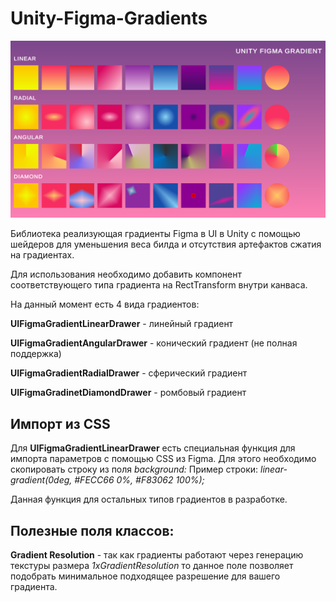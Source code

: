 # Unity-Figma-Gradients
![github-small](cover.jpg)

Библиотека реализующая градиенты Figma в UI в Unity с помощью шейдеров для уменьшения веса билда и отсутствия артефактов сжатия на градиентах.

Для использования необходимо добавить компонент соответствующего типа градиента на RectTransform внутри канваса.

На данный момент есть 4 вида градиентов:

__UIFigmaGradientLinearDrawer__ - линейный градиент

__UIFigmaGradientAngularDrawer__ - конический градиент (не полная поддержка)

__UIFigmaGradientRadialDrawer__ - сферический градиент

__UIFigmaGradinetDiamondDrawer__ - ромбовый градиент 

## Импорт из CSS
Для __UIFigmaGradientLinearDrawer__ есть специальная функция для импорта параметров с помощью CSS из Figma. Для этого необходимо скопировать строку из поля _background:_ 
Пример строки: _linear-gradient(0deg, #FECC66 0%, #F83062 100%);_

Данная функция для остальных типов градиентов в разработке.
## Полезные поля классов:
__Gradient Resolution__ - так как градиенты работают через генерацию текстуры размера _1хGradientResolution_ то данное поле позволяет подобрать минимальное подходящее разрешение для вашего градиента.
